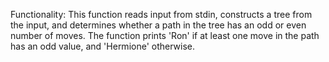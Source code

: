 Functionality: This function reads input from stdin, constructs a tree from the input, and determines whether a path in the tree has an odd or even number of moves. The function prints 'Ron' if at least one move in the path has an odd value, and 'Hermione' otherwise.